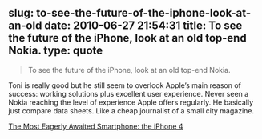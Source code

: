 slug: to-see-the-future-of-the-iphone-look-at-an-old
date: 2010-06-27 21:54:31
title: To see the future of the iPhone, look at an old top-end Nokia.
type: quote
---

> To see the future of the iPhone, look at an old top-end Nokia.

Toni is really good but he still seem to overlook Apple’s main reason of success: working solutions plus excellent user experience. Never seen a Nokia reaching the level of experience Apple offers regularly. He basically just compare data sheets. Like a cheap journalist of a small city magazine.

 [The Most Eagerly Awaited Smartphone: the iPhone 4](http://communities-dominate.blogs.com/brands/2010/06/the-most-eagerly-awaited-smartphone-the-iphone-4-apple-increasingly-preaching-to-the-choir.html)
